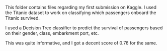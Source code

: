 This folder contains files regarding my first submission on Kaggle.
I used the Titanic dataset to work on classifying which passengers onboard the Titanic survived.

I used a Decision Tree classifier to predict the survival of passengers based on their gender, class, embarkment port, etc.

This was quite informative, and I got a decent score of 0.76 for the same.
